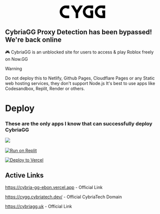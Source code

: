 <p align="center">
<kbd>
<img width="150px" src="/public/cygg-logo-invert.png">
</kbd>
</p>

## CybriaGG Proxy Detection has been bypassed! We're back online

🎮 CybriaGG is an unblocked site for users to access & play Roblox freely on Now.GG

> [!WARNING]
> Do not deploy this to Netlify, Github Pages, Cloudflare Pages or any Static web hosting services, they don't support Node.js
> It's best to use apps like Codesandbox, Replit, Render or others.

# Deploy

### These are the only apps I know that can successfully deploy CybriaGG

<a href="https://render.com/deploy?repo=https://github.com/CybriaTech/CybriaGG"><img height="30px" src="https://img.shields.io/badge/render-4f65f1.svg?style=for-the-badge&logo=render&logoColor=46e3b7"><img></a>

[![Run on Replit](https://binbashbanana.github.io/deploy-buttons/buttons/remade/replit.svg)](https://replit.com/github/CybriaTech/CybriaGG)

[![Deploy to Vercel](https://vercel.com/button)](https://vercel.com/new/clone?repository-url=https%3A%2F%2Fgithub.com%2FCybriaTech%2FCybriaGG)

## Active Links

https://cybria-gg-ebon.vercel.app - Official Link

https://cygg.cybriatech.dev/ - Official CybriaTech Domain

https://cybriagg.uk - Official Link
